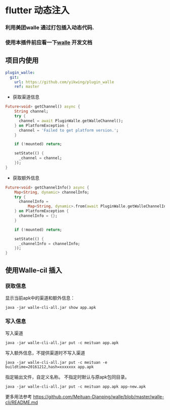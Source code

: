 # flutter 动态注入

### 利用美团walle 通过打包插入动态代码.

### 使用本插件前应看一下[walle]( https://github.com/Meituan-Dianping/walle) 开发文档



## 项目内使用


```yaml
plugin_walle:
  git:
    url: https://github.com/yikwing/plugin_walle
    ref: master
```

- 获取渠道信息

```dart
Future<void> getChannel() async {
    String channel;
    try {
      channel = await PluginWalle.getWalleChannel();
    } on PlatformException {
      channel = 'Failed to get platform version.';
    }

    if (!mounted) return;

    setState(() {
      _channel = channel;
    });
}
```

- 获取额外信息

```dart
Future<void> getChannelInfo() async {
    Map<String, dynamic> channelInfo;
    try {
      channelInfo =
          Map<String, dynamic>.from(await PluginWalle.getWalleChannelInfo());
    } on PlatformException {
      channelInfo = {};
    }

    if (!mounted) return;

    setState(() {
      _channelInfo = channelInfo;
    });
}
```



## 使用Walle-cil 插入



### 获取信息

显示当前apk中的渠道和额外信息：

```shell
java -jar walle-cli-all.jar show app.apk
```



### 写入信息

写入渠道

```shell
java -jar walle-cli-all.jar put -c meituan app.apk
```

写入额外信息，不提供渠道时不写入渠道

```shell
java -jar walle-cli-all.jar put -c meituan -e buildtime=20161212,hash=xxxxxxx app.apk
```

指定输出文件，自定义名称。 不指定时默认与原apk包同目录。

```shell
java -jar walle-cli-all.jar put -c meituan app.apk app-new.apk
```



更多用法参考 https://github.com/Meituan-Dianping/walle/blob/master/walle-cli/README.md


